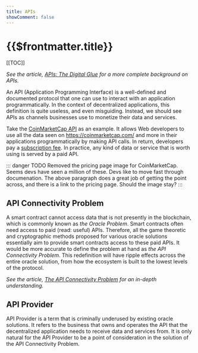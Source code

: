 ```yaml
---
title: APIs
showComment: false
---
```


# {{$frontmatter.title}}

<TocHeader />
[[TOC]]

*See the article, [APIs: The Digital Glue](https://medium.com/api3/apis-the-digital-glue-7ac87566e773) for a more complete background on APIs.*

An API (Application Programming Interface) is a well-defined and documented protocol that one can use to interact with an application programmatically. In the context of decentralized applications, this definition is quite useless, and even misguiding. Instead, we should see APIs as channels businesses use to monetize their data and services.

Take the [CoinMarketCap API](https://coinmarketcap.com/api/) as an example.
It allows Web developers to use all the data seen on https://coinmarketcap.com/ and more in their applications programmatically by making API calls.
In return, developers pay a [subscription fee](https://coinmarketcap.com/api/pricing/).
In practice, any kind of data or service that is worth using is served by a paid API.

::: danger TODO
Removed the pricing page image for CoinMarketCap. Seems devs have seen a million of these. Devs like to move fast through documenation. The above paragraph does a great job of getting the point across, and there is a link to the pricing page. Should the image stay?
:::

<!-- ![img](../figures/coinmarketcap.png) -->

## API Connectivity Problem

A smart contract cannot access data that is not presently in the blockchain, which is commonly known as *the Oracle Problem*. Smart contracts often need access to paid (read: useful) APIs. Therefore, all the game theoretic and cryptographic methods proposed for various oracle solutions essentially aim to provide smart contracts access to these paid APIs. It would be more accurate to define the problem at hand as *the API Connectivity Problem*. This redefinition will have ripple effects across the entire oracle solution, from how the ecosystem is built to the lowest levels of the protocol.

*See the article, [The API Connectivity Problem](https://medium.com/api3/the-api-connectivity-problem-bd7fa0420636) for an in-depth understanding.*

## API Provider

API Provider is a term that is criminally underused by existing oracle solutions.
It refers to the business that owns and operates the API that the decentralized application needs to receive data and services from. It is only natural for the API Provider to be a point of consideration in the solution of the API Connectivity Problem.
